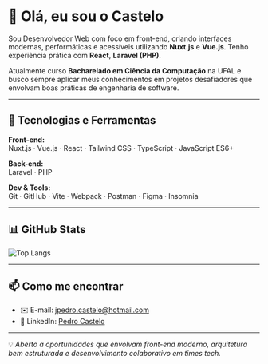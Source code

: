 # 👋 Olá, eu sou o Castelo

Sou Desenvolvedor Web com foco em front-end, criando interfaces modernas, performáticas e acessíveis utilizando **Nuxt.js** e **Vue.js**. Tenho experiência prática com **React**, **Laravel (PHP)**.

Atualmente curso **Bacharelado em Ciência da Computação** na UFAL e busco sempre aplicar meus conhecimentos em projetos desafiadores que envolvam boas práticas de engenharia de software.

---

## 🚀 Tecnologias e Ferramentas

**Front-end:**  
Nuxt.js · Vue.js · React · Tailwind CSS · TypeScript · JavaScript ES6+

**Back-end:**  
Laravel · PHP

**Dev & Tools:**  
Git · GitHub · Vite · Webpack · Postman · Figma · Insomnia

---

## 📊 GitHub Stats

![Top Langs](https://github-readme-stats.vercel.app/api/top-langs/?username=Pedr0Castel0&layout=compact)


---

## 📫 Como me encontrar

- ✉️ E-mail: jpedro.castelo@hotmail.com
- 🔗 LinkedIn: [Pedro Castelo](https://www.linkedin.com/in/joao-pedro-castelo)

---

💡 *Aberto a oportunidades que envolvam front-end moderno, arquitetura bem estruturada e desenvolvimento colaborativo em times tech.*
